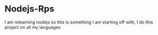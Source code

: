 # Nodejs-Rps
I am relearning nodejs so this is something I am starting off with, I do this project on all my languages
